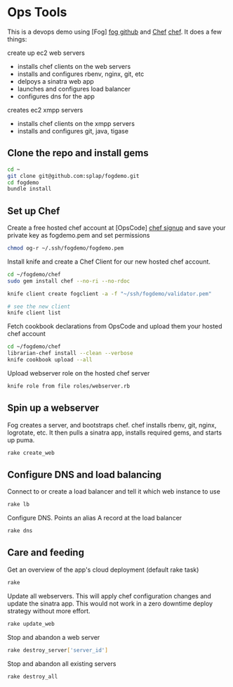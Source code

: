 Ops Tools 
=========

This is a devops demo using [Fog] [fog github] and [Chef] [chef]. It does a few things:

create up ec2 web servers

  - installs chef clients on the web servers
  - installs and configures rbenv, nginx, git, etc
  - delpoys a sinatra web app
  - launches and configures load balancer
  - configures dns for the app

creates ec2 xmpp servers

  - installs chef clients on the xmpp servers
  - installs and configures git, java, tigase

Clone the repo and install gems
--
```sh
cd ~ 
git clone git@github.com:splap/fogdemo.git
cd fogdemo 
bundle install
```
Set up Chef
--
Create a free hosted chef account at [OpsCode] [chef signup]
and save your private key as fogdemo.pem and set permissions
```sh
chmod og-r ~/.ssh/fogdemo/fogdemo.pem
```
Install knife and create a Chef Client for our new hosted chef account.
```sh
cd ~/fogdemo/chef
sudo gem install chef --no-ri --no-rdoc

knife client create fogclient -a -f "~/ssh/fogdemo/validator.pem"

# see the new client
knife client list
```
Fetch cookbook declarations from OpsCode and upload them your hosted chef account
```sh
cd ~/fogdemo/chef
librarian-chef install --clean --verbose
knife cookbook upload --all
```
Upload webserver role on the hosted chef server
```sh
knife role from file roles/webserver.rb
```
Spin up a webserver
--
Fog creates a server, and bootstraps chef. chef installs rbenv, git, nginx, logrotate, etc. It then pulls a sinatra app, installs required gems, and starts up puma.
```sh
rake create_web
```
Configure DNS and load balancing
--
Connect to or create a load balancer and tell it which web instance to use
```sh
rake lb
```
Configure DNS. Points an alias A record at the load balancer
```sh
rake dns
```
Care and feeding
--
Get an overview of the app's cloud deployment (default rake task)
```sh
rake
```
Update all webservers. This will apply chef configuration changes and update the sinatra app.
This would not work in a zero downtime deploy strategy without more effort.
```sh
rake update_web
```
Stop and abandon a web server
```sh
rake destroy_server['server_id']
```
Stop and abandon all existing servers
```sh
rake destroy_all
```


[fog github]: https://github.com/fog/fog
[chef]: http://www.opscode.com/chef/
[chef signup]: https://getchef.opscode.com/signup
